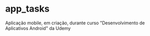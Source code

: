 # app_tasks
Aplicação mobile, em criação, durante curso "Desenvolvimento de Aplicativos Android" da Udemy
